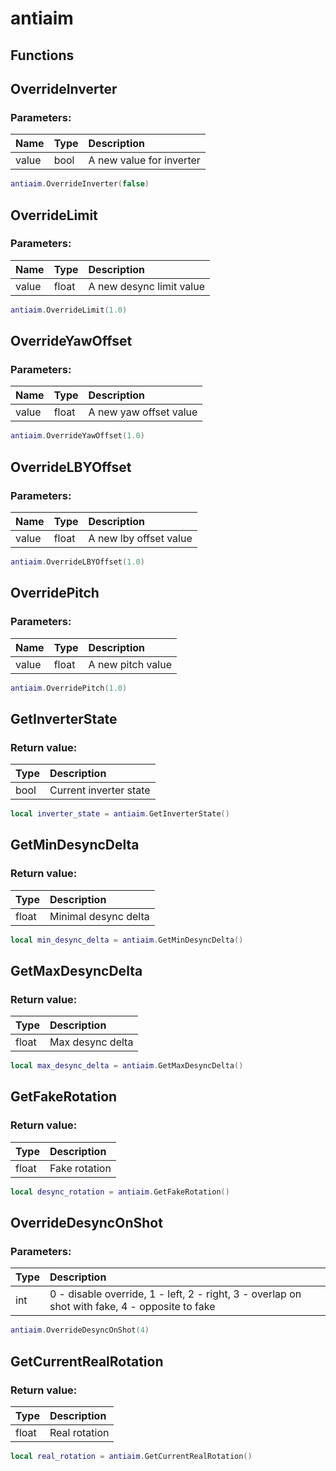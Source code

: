 # antiaim

## Functions

## OverrideInverter

### Parameters:

| Name | Type | Description |
| :--- | :--- | :--- |
| value | bool | A new value for inverter |

```lua
antiaim.OverrideInverter(false)
```

## OverrideLimit

### Parameters:

| Name | Type | Description |
| :--- | :--- | :--- |
| value | float | A new desync limit value |

```lua
antiaim.OverrideLimit(1.0)
```

## OverrideYawOffset

### Parameters:

| Name | Type | Description |
| :--- | :--- | :--- |
| value | float | A new yaw offset value |

```lua
antiaim.OverrideYawOffset(1.0)
```

## OverrideLBYOffset

### Parameters:

| Name | Type | Description |
| :--- | :--- | :--- |
| value | float | A new lby offset value |

```lua
antiaim.OverrideLBYOffset(1.0)
```

## OverridePitch

### Parameters:

| Name | Type | Description |
| :--- | :--- | :--- |
| value | float | A new pitch value |

```lua
antiaim.OverridePitch(1.0)
```

## GetInverterState

### Return value:

| Type | Description |
| :--- | :--- |
| bool | Current inverter state |

```lua
local inverter_state = antiaim.GetInverterState()
```

## GetMinDesyncDelta

### Return value:

| Type | Description |
| :--- | :--- |
| float | Minimal desync delta |

```lua
local min_desync_delta = antiaim.GetMinDesyncDelta()
```

## GetMaxDesyncDelta

### Return value:

| Type | Description |
| :--- | :--- |
| float | Max desync delta |

```lua
local max_desync_delta = antiaim.GetMaxDesyncDelta()
```

## GetFakeRotation

### Return value:

| Type | Description |
| :--- | :--- |
| float | Fake rotation |

```lua
local desync_rotation = antiaim.GetFakeRotation()
```

## OverrideDesyncOnShot

### Parameters:

| Type | Description |
| :--- | :--- |
| int | 0 - disable override, 1 - left, 2 - right, 3 - overlap on shot with fake, 4 - opposite to fake |

```lua
antiaim.OverrideDesyncOnShot(4) 
```

## GetCurrentRealRotation

### Return value:

| Type | Description |
| :--- | :--- |
| float | Real rotation |

```lua
local real_rotation = antiaim.GetCurrentRealRotation()
```

